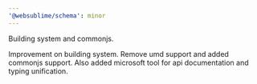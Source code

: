 ```yaml
---
'@websublime/schema': minor
---
```


Building system and commonjs.

Improvement on building system. Remove umd support and added commonjs support. Also added microsoft tool for api
documentation and typing unification.

